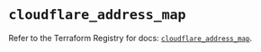 # `cloudflare_address_map`

Refer to the Terraform Registry for docs: [`cloudflare_address_map`](https://registry.terraform.io/providers/cloudflare/cloudflare/4.47.0/docs/resources/address_map).
